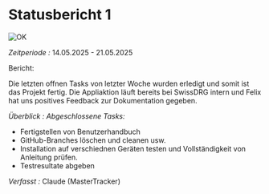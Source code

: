 Statusbericht 1
=============
![OK](./graphics/ok.jpg)

*Zeitperiode :* 14.05.2025 - 21.05.2025 

Bericht:

Die letzten offnen Tasks von letzter Woche wurden erledigt und somit ist das Projekt fertig.
Die Appliaktion läuft bereits bei SwissDRG intern und Felix hat uns positives Feedback zur Dokumentation gegeben.


*Überblick : Abgeschlossene Tasks:*

- Fertigstellen von Benutzerhandbuch
- GitHub-Branches löschen und cleanen usw. 
- Installation auf verschiednen Geräten testen und Vollständigkeit von Anleitung prüfen.
- Testresultate abgeben

*Verfasst :* Claude (MasterTracker)